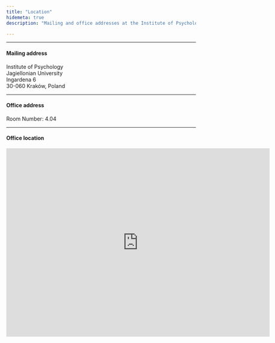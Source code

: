 ```yaml
---
title: "Location"
hidemeta: true
description: "Mailing and office addresses at the Institute of Psychology."

---
```


---

#### Mailing address

Institute of Psychology  
Jagiellonian University  
Ingardena 6  
30-060 Kraków, Poland

---

#### Office address

Room Number: 4.04

---

#### Office location
<iframe src="https://www.google.com/maps/embed?pb=!1m18!1m12!1m3!1d2561.3278046746127!2d19.91723537754318!3d50.061422315297!2m3!1f0!2f0!3f0!3m2!1i1024!2i768!4f13.1!3m3!1m2!1s0x47165ba05d835b4b%3A0x7048d3caaff69acd!2sInstytut%20Psychologii%20Uniwersytetu%20Jagiello%C5%84skiego!5e0!3m2!1sen!2spl!4v1703856817080!5m2!1sen!2spl" width="700" height="500" style="border:0;" allowfullscreen="" loading="lazy"></iframe>


